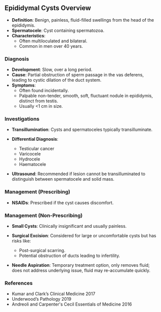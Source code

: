 ## Epididymal Cysts Overview

- **Definition**: Benign, painless, fluid-filled swellings from the head of the epididymis.
- **Spermatocele**: Cyst containing spermatozoa.
- **Characteristics**:
  - Often multiloculated and bilateral.
  - Common in men over 40 years.

### Diagnosis

- **Development**: Slow, over a long period.
- **Cause**: Partial obstruction of sperm passage in the vas deferens, leading to cystic dilation of the duct system.
- **Symptoms**: 
  - Often found incidentally.
  - Palpable non-tender, smooth, soft, fluctuant nodule in epididymis, distinct from testis.
  - Usually <1 cm in size.

### Investigations

- **Transillumination**: Cysts and spermatoceles typically transilluminate.
- **Differential Diagnosis**: 
  - Testicular cancer
  - Varicocele
  - Hydrocele
  - Haematocele 

- **Ultrasound**: Recommended if lesion cannot be transilluminated to distinguish between spermatocele and solid mass.

### Management (Prescribing)

- **NSAIDs**: Prescribed if the cyst causes discomfort.

### Management (Non-Prescribing)

- **Small Cysts**: Clinically insignificant and usually painless.
- **Surgical Excision**: Considered for large or uncomfortable cysts but has risks like:
  - Post-surgical scarring.
  - Potential obstruction of ducts leading to infertility.

- **Needle Aspiration**: Temporary treatment option, only removes fluid; does not address underlying issue, fluid may re-accumulate quickly.

### References

- Kumar and Clark’s Clinical Medicine 2017
- Underwood’s Pathology 2019
- Andreoli and Carpenter's Cecil Essentials of Medicine 2016